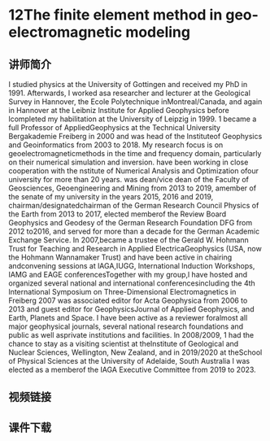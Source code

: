 # 12The finite element method in geo-electromagnetic modeling

## 讲师简介
I studied physics at the University of Gottingen and received my PhD in 1991. Afterwards, I worked asa researcher and lecturer at the Geological Survey in Hannover, the Ecole Polytechnique inMontreal/Canada, and again in Hannover at the Leibniz lnstitute for Applied Geophysics before lcompleted my habilitation at the University of Leipzig in 1999. 1 became a full Professor of AppliedGeophysics at the Technical University Bergakademie Freiberg in 2000 and was head of the lnstituteof Geophysics and Geoinformatics from 2003 to 2018. My research focus is on geoelectromagneticmethods in the time and frequency domain, particularly on their numerical simulation and inversion. have been working in close cooperation with the nstitute of Numerical Analysis and Optimization ofour university for more than 20 years.
 was dean/vice dean of the Faculty of Geosciences, Geoengineering and Mining from 2013 to 2019, amember of the senate of my university in the years 2015, 2016 and 2019, chairman/designatedchairman of the German Research Council Physics of the Earth from 2013 to 2017, elected memberof the Review Board Geophysics and Geodesy of the German Research Foundation DFG from 2012 to2016, and served for more than a decade for the German Academic Exchange Service. In 2007,became a trustee of the Gerald W. Hohmann Trust for Teaching and Research in Applied ElectricaGeophysics (USA, now the Hohmann Wannamaker Trust) and have been active in chairing andconvening sessions at lAGA,IUGG, lnternational lnduction Workshops, IAMG and EAGE conferencesTogether with my group,l have hosted and organized several national and international conferencesincluding the 4th lnternational Symposium on Three-Dimensional Electromagnetics in Freiberg 2007 was associated editor for Acta Geophysica from 2006 to 2013 and guest editor for GeophysicsJournal of Applied Geophysics, and Earth, Planets and Space. I have been active as a reviewer foralmost all major geophysical journals, several national research foundations and public as well asprivate institutions and facilities. ln 2008/2009, 1 had the chance to stay as a visiting scientist at theInstitute of Geological and Nuclear Sciences, Wellington, New Zealand, and in 2019/2020 at theSchool of Physical Sciences at the University of Adelaide, South Australia I was elected as a memberof the IAGA Executive Committee from 2019 to 2023.

## 视频链接


## 课件下载
